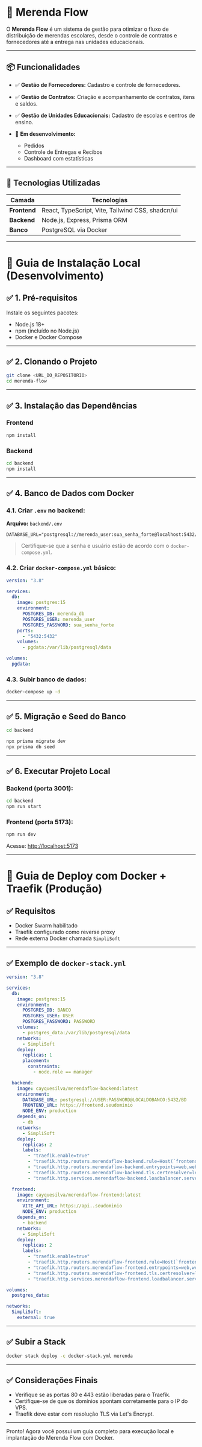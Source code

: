 # 🥗 Merenda Flow

O **Merenda Flow** é um sistema de gestão para otimizar o fluxo de distribuição de merendas escolares, desde o controle de contratos e fornecedores até a entrega nas unidades educacionais.

---

## 📦 Funcionalidades

- ✅ **Gestão de Fornecedores:** Cadastro e controle de fornecedores.
- ✅ **Gestão de Contratos:** Criação e acompanhamento de contratos, itens e saldos.
- ✅ **Gestão de Unidades Educacionais:** Cadastro de escolas e centros de ensino.
- 🚧 **Em desenvolvimento:**

  - Pedidos
  - Controle de Entregas e Recibos
  - Dashboard com estatísticas

---

## 💠 Tecnologias Utilizadas

| Camada       | Tecnologias                                      |
| ------------ | ------------------------------------------------ |
| **Frontend** | React, TypeScript, Vite, Tailwind CSS, shadcn/ui |
| **Backend**  | Node.js, Express, Prisma ORM                     |
| **Banco**    | PostgreSQL via Docker                            |

---

# 🚀 Guia de Instalação Local (Desenvolvimento)

## ✅ 1. Pré-requisitos

Instale os seguintes pacotes:

- Node.js 18+
- npm (incluído no Node.js)
- Docker e Docker Compose

---

## ✅ 2. Clonando o Projeto

```bash
git clone <URL_DO_REPOSITORIO>
cd merenda-flow
```

---

## ✅ 3. Instalação das Dependências

### Frontend

```bash
npm install
```

### Backend

```bash
cd backend
npm install
```

---

## ✅ 4. Banco de Dados com Docker

### 4.1. Criar `.env` no backend:

**Arquivo:** `backend/.env`

```env
DATABASE_URL="postgresql://merenda_user:sua_senha_forte@localhost:5432/merenda_db"
```

> Certifique-se que a senha e usuário estão de acordo com o `docker-compose.yml`.

### 4.2. Criar `docker-compose.yml` básico:

```yaml
version: "3.8"

services:
  db:
    image: postgres:15
    environment:
      POSTGRES_DB: merenda_db
      POSTGRES_USER: merenda_user
      POSTGRES_PASSWORD: sua_senha_forte
    ports:
      - "5432:5432"
    volumes:
      - pgdata:/var/lib/postgresql/data

volumes:
  pgdata:
```

### 4.3. Subir banco de dados:

```bash
docker-compose up -d
```

---

## ✅ 5. Migração e Seed do Banco

```bash
cd backend

npx prisma migrate dev
npx prisma db seed
```

---

## ✅ 6. Executar Projeto Local

### Backend (porta 3001):

```bash
cd backend
npm run start
```

### Frontend (porta 5173):

```bash
npm run dev
```

Acesse: [http://localhost:5173](http://localhost:5173)

---

# 🚣 Guia de Deploy com Docker + Traefik (Produção)

## ✅ Requisitos

- Docker Swarm habilitado
- Traefik configurado como reverse proxy
- Rede externa Docker chamada `SimpliSoft`

---

## ✅ Exemplo de `docker-stack.yml`

```yaml
version: "3.8"

services:
  db:
    image: postgres:15
    environment:
      POSTGRES_DB: BANCO
      POSTGRES_USER: USER
      POSTGRES_PASSWORD: PASSWORD
    volumes:
      - postgres_data:/var/lib/postgresql/data
    networks:
      - SimpliSoft
    deploy:
      replicas: 1
      placement:
        constraints:
          - node.role == manager

  backend:
    image: cayquesilva/merendaflow-backend:latest
    environment:
      DATABASE_URL: postgresql://USER:PASSWORD@LOCALDOBANCO:5432/BD
      FRONTEND_URL: https://frontend.seudominio
      NODE_ENV: production
    depends_on:
      - db
    networks:
      - SimpliSoft
    deploy:
      replicas: 2
      labels:
        - "traefik.enable=true"
        - "traefik.http.routers.merendaflow-backend.rule=Host(`frontend.seudominio`)"
        - "traefik.http.routers.merendaflow-backend.entrypoints=web,websecure"
        - "traefik.http.routers.merendaflow-backend.tls.certresolver=letsencryptresolver"
        - "traefik.http.services.merendaflow-backend.loadbalancer.server.port=3001"

  frontend:
    image: cayquesilva/merendaflow-frontend:latest
    environment:
      VITE_API_URL: https://api..seudominio
      NODE_ENV: production
    depends_on:
      - backend
    networks:
      - SimpliSoft
    deploy:
      replicas: 2
      labels:
        - "traefik.enable=true"
        - "traefik.http.routers.merendaflow-frontend.rule=Host(`frontend.seudominio`)"
        - "traefik.http.routers.merendaflow-frontend.entrypoints=web,websecure"
        - "traefik.http.routers.merendaflow-frontend.tls.certresolver=letsencryptresolver"
        - "traefik.http.services.merendaflow-frontend.loadbalancer.server.port=3000"

volumes:
  postgres_data:

networks:
  SimpliSoft:
    external: true
```

---

## ✅ Subir a Stack

```bash
docker stack deploy -c docker-stack.yml merenda
```

---

## ✅ Considerações Finais

- Verifique se as portas 80 e 443 estão liberadas para o Traefik.
- Certifique-se de que os domínios apontam corretamente para o IP do VPS.
- Traefik deve estar com resolução TLS via Let's Encrypt.

---

Pronto! Agora você possui um guia completo para execução local e implantação do Merenda Flow com Docker.
